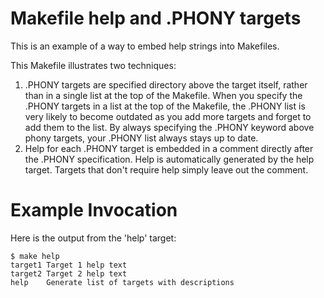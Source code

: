 # Makefile help and .PHONY targets

This is an example of a way to embed help strings into Makefiles.

This Makefile illustrates two techniques:

1. .PHONY targets are specified directory above the target itself, rather than in a single list at the top of the Makefile. When you specify the .PHONY targets in a list at the top of the Makefile, the .PHONY list is very likely to become outdated as you add more targets and forget to add them to the list. By always specifying the .PHONY keyword above phony targets, your .PHONY list always stays up to date.
2. Help for each .PHONY target is embedded in a comment directly after the .PHONY specification. Help is automatically generated by the help target. Targets that don't require help simply leave out the comment.

# Example Invocation

Here is the output from the 'help' target:

    $ make help
    target1	Target 1 help text
    target2	Target 2 help text
    help	Generate list of targets with descriptions
